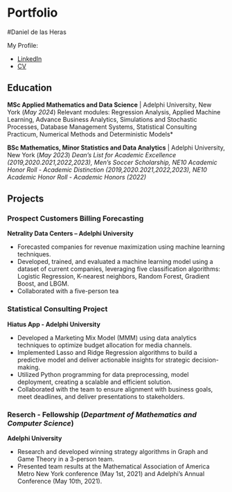 # Portfolio
#Daniel de las Heras 

My Profile: 
- [LinkedIn](www.linkedin.com/in/danieldelasherasgarcia)
- [CV](https://drive.google.com/file/d/1MJKdxZdZm7KudZdcVpvQ1ZTkp6TVjZNV/view?usp=drive_link)


## Education
**MSc Applied Mathematics and Data Science** | Adelphi University, New York (_May 2024_)
Relevant modules: Regression Analysis, Applied Machine Learning, Advance Business Analytics, Simulations and Stochastic Processes, Database Management Systems, Statistical Consulting Practicum, Numerical Methods and Deterministic Models*

**BSc Mathematics, Minor Statistics and Data Analytics** | Adelphi University, New York (_May 2023_)
*Dean’s List for Academic Excellence (2019,2020.2021,2022,2023), Men’s Soccer Scholarship, NE10 Academic Honor Roll -
Academic Distinction (2019,2020.2021,2022,2023), NE10 Academic Honor Roll - Academic Honors (2022)*

## Projects 

### Prospect Customers Billing Forecasting
**Netrality Data Centers – Adelphi University**

- Forecasted companies for revenue maximization using machine learning techniques.
- Developed, trained, and evaluated a machine learning model using a dataset of current companies, leveraging five classification
algorithms: Logistic Regression, K-nearest neighbors, Random Forest, Gradient Boost, and LBGM.
- Collaborated with a five-person tea

### Statistical Consulting Project
**Hiatus App - Adelphi University**
- Developed a Marketing Mix Model (MMM) using data analytics techniques to optimize budget allocation for media channels.
- Implemented Lasso and Ridge Regression algorithms to build a predictive model and deliver actionable insights for strategic
decision-making.
- Utilized Python programming for data preprocessing, model deployment, creating a scalable and efficient solution.
- Collaborated with the team to ensure alignment with business goals, meet deadlines, and deliver presentations to stakeholders.

### Reserch - Fellowship (_Department of Mathematics and Computer Science_)
**Adelphi University**
- Research and developed winning strategy algorithms in Graph and Game Theory in a 3-person team.
- Presented team results at the Mathematical Association of America Metro New York conference (May 1st, 2021)
and Adelphi’s Annual Conference (May 10th, 2021).

